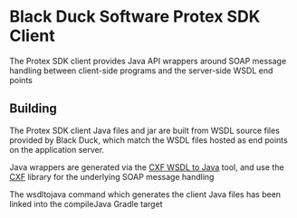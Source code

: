 # Black Duck Software Protex SDK Client

The Protex SDK client provides Java API wrappers around SOAP message handling between client-side programs and the server-side WSDL end points

## Building

The Protex SDK client Java files and jar are built from WSDL source files provided by Black Duck, which match the WSDL files hosted as end points on the application server.

Java wrappers are generated via the [CXF WSDL to Java](http://cxf.apache.org/docs/wsdl-to-java.html) tool, and use the [CXF](http://cxf.apache.org/) library for the underlying SOAP message handling

The wsdltojava command which generates the client Java files has been linked into the compileJava Gradle target